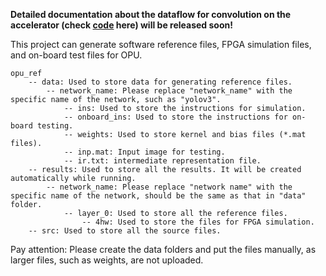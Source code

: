 **Detailed documentation about the dataflow for convolution on the accelerator (check [code](https://github.com/OPU-Lab/209-Project/blob/main/Model/src/conv_hw.py#L398) here) will be released soon!**

This project can generate software reference files, FPGA simulation files, and on-board test files for OPU.

```
opu_ref
    -- data: Used to store data for generating reference files.
        -- network_name: Please replace "network_name" with the specific name of the network, such as "yolov3".
            -- ins: Used to store the instructions for simulation.
            -- onboard_ins: Used to store the instructions for on-board testing.
            -- weights: Used to store kernel and bias files (*.mat files).
            -- inp.mat: Input image for testing.
            -- ir.txt: intermediate representation file.
    -- results: Used to store all the results. It will be created automatically while running.
        -- network_name: Please replace "network name" with the specific name of the network, should be the same as that in "data" folder.
            -- layer_0: Used to store all the reference files.
                -- 4hw: Used to store the files for FPGA simulation.
    -- src: Used to store all the source files.
```

Pay attention: Please create the data folders and put the files manually, as larger files, such as weights, are not uploaded.

